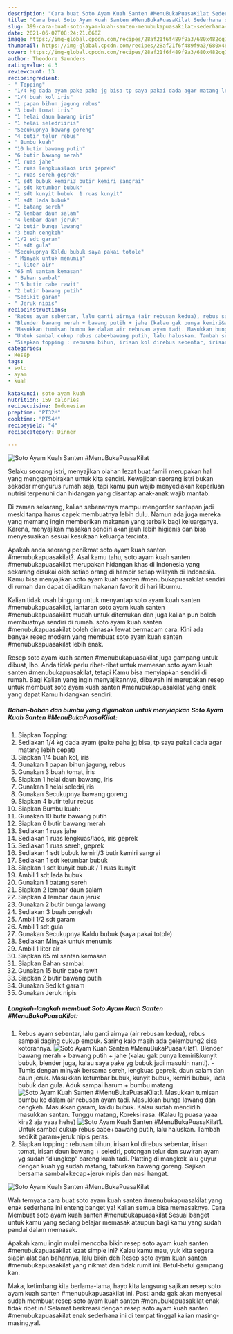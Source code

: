 ```yaml
---
description: "Cara buat Soto Ayam Kuah Santen #MenuBukaPuasaKilat Sederhana dan Mudah Dibuat"
title: "Cara buat Soto Ayam Kuah Santen #MenuBukaPuasaKilat Sederhana dan Mudah Dibuat"
slug: 399-cara-buat-soto-ayam-kuah-santen-menubukapuasakilat-sederhana-dan-mudah-dibuat
date: 2021-06-02T08:24:21.068Z
image: https://img-global.cpcdn.com/recipes/28af21f6f489f9a3/680x482cq70/soto-ayam-kuah-santen-menubukapuasakilat-foto-resep-utama.jpg
thumbnail: https://img-global.cpcdn.com/recipes/28af21f6f489f9a3/680x482cq70/soto-ayam-kuah-santen-menubukapuasakilat-foto-resep-utama.jpg
cover: https://img-global.cpcdn.com/recipes/28af21f6f489f9a3/680x482cq70/soto-ayam-kuah-santen-menubukapuasakilat-foto-resep-utama.jpg
author: Theodore Saunders
ratingvalue: 4.3
reviewcount: 13
recipeingredient:
- " Topping"
- "1/4 kg dada ayam pake paha jg bisa tp saya pakai dada agar matang lebih cepat"
- "1/4 buah kol iris"
- "1 papan bihun jagung rebus"
- "3 buah tomat iris"
- "1 helai daun bawang iris"
- "1 helai seledriiris"
- "Secukupnya bawang goreng"
- "4 butir telur rebus"
- " Bumbu kuah"
- "10 butir bawang putih"
- "6 butir bawang merah"
- "1 ruas jahe"
- "1 ruas lengkuaslaos iris geprek"
- "1 ruas sereh geprek"
- "1 sdt bubuk kemiri3 butir kemiri sangrai"
- "1 sdt ketumbar bubuk"
- "1 sdt kunyit bubuk  1 ruas kunyit"
- "1 sdt lada bubuk"
- "1 batang sereh"
- "2 lembar daun salam"
- "4 lembar daun jeruk"
- "2 butir bunga lawang"
- "3 buah cengkeh"
- "1/2 sdt garam"
- "1 sdt gula"
- "Secukupnya Kaldu bubuk saya pakai totole"
- " Minyak untuk menumis"
- "1 liter air"
- "65 ml santan kemasan"
- " Bahan sambal"
- "15 butir cabe rawit"
- "2 butir bawang putih"
- "Sedikit garam"
- " Jeruk nipis"
recipeinstructions:
- "Rebus ayam sebentar, lalu ganti airnya (air rebusan kedua), rebus sampai daging cukup empuk. Saring kalo masih ada gelembung2 sisa kotorannya."
- "Blender bawang merah + bawang putih + jahe (kalau gak punya kemiri&amp;kunyit bubuk, blender juga, kalau saya pake yg bubuk jadi masukin nanti). Tumis dengan minyak bersama sereh, lengkuas geprek, daun salam dan daun jeruk. Masukkan ketumbar bubuk, kunyit bubuk, kemiri bubuk, lada bubuk dan gula. Aduk sampai harum + bumbu matang."
- "Masukkan tumisan bumbu ke dalam air rebusan ayam tadi. Masukkan bunga lawang dan cengkeh. Masukkan garam, kaldu bubuk. Kalau sudah mendidih masukkan santan. Tunggu matang, Koreksi rasa. (Kalau lg puasa yaaa kira2 aja yaaa hehe)"
- "Untuk sambal cukup rebus cabe+bawang putih, lalu haluskan. Tambah sedikit garam+jeruk nipis peras."
- "Siapkan topping : rebusan bihun, irisan kol direbus sebentar, irisan tomat, irisan daun bawang + seledri, potongan telur dan suwiran ayam yg sudah “diungkep” bareng kuah tadi. Platting di mangkok lalu guyur dengan kuah yg sudah matang, taburkan bawang goreng. Sajikan bersama sambal+kecap+jeruk nipis dan nasi hangat."
categories:
- Resep
tags:
- soto
- ayam
- kuah

katakunci: soto ayam kuah 
nutrition: 159 calories
recipecuisine: Indonesian
preptime: "PT32M"
cooktime: "PT54M"
recipeyield: "4"
recipecategory: Dinner

---
```



![Soto Ayam Kuah Santen #MenuBukaPuasaKilat](https://img-global.cpcdn.com/recipes/28af21f6f489f9a3/680x482cq70/soto-ayam-kuah-santen-menubukapuasakilat-foto-resep-utama.jpg)

Selaku seorang istri, menyajikan olahan lezat buat famili merupakan hal yang menggembirakan untuk kita sendiri. Kewajiban seorang istri bukan sekadar mengurus rumah saja, tapi kamu pun wajib menyediakan keperluan nutrisi terpenuhi dan hidangan yang disantap anak-anak wajib mantab.

Di zaman  sekarang, kalian sebenarnya mampu mengorder santapan jadi meski tanpa harus capek membuatnya lebih dulu. Namun ada juga mereka yang memang ingin memberikan makanan yang terbaik bagi keluarganya. Karena, menyajikan masakan sendiri akan jauh lebih higienis dan bisa menyesuaikan sesuai kesukaan keluarga tercinta. 



Apakah anda seorang penikmat soto ayam kuah santen #menubukapuasakilat?. Asal kamu tahu, soto ayam kuah santen #menubukapuasakilat merupakan hidangan khas di Indonesia yang sekarang disukai oleh setiap orang di hampir setiap wilayah di Indonesia. Kamu bisa menyajikan soto ayam kuah santen #menubukapuasakilat sendiri di rumah dan dapat dijadikan makanan favorit di hari liburmu.

Kalian tidak usah bingung untuk menyantap soto ayam kuah santen #menubukapuasakilat, lantaran soto ayam kuah santen #menubukapuasakilat mudah untuk ditemukan dan juga kalian pun boleh membuatnya sendiri di rumah. soto ayam kuah santen #menubukapuasakilat boleh dimasak lewat bermacam cara. Kini ada banyak resep modern yang membuat soto ayam kuah santen #menubukapuasakilat lebih enak.

Resep soto ayam kuah santen #menubukapuasakilat juga gampang untuk dibuat, lho. Anda tidak perlu ribet-ribet untuk memesan soto ayam kuah santen #menubukapuasakilat, tetapi Kamu bisa menyiapkan sendiri di rumah. Bagi Kalian yang ingin menyajikannya, dibawah ini merupakan resep untuk membuat soto ayam kuah santen #menubukapuasakilat yang enak yang dapat Kamu hidangkan sendiri.

<!--inarticleads1-->

##### Bahan-bahan dan bumbu yang digunakan untuk menyiapkan Soto Ayam Kuah Santen #MenuBukaPuasaKilat:

1. Siapkan  Topping:
1. Sediakan 1/4 kg dada ayam (pake paha jg bisa, tp saya pakai dada agar matang lebih cepat)
1. Siapkan 1/4 buah kol, iris
1. Gunakan 1 papan bihun jagung, rebus
1. Gunakan 3 buah tomat, iris
1. Siapkan 1 helai daun bawang, iris
1. Gunakan 1 helai seledri,iris
1. Gunakan Secukupnya bawang goreng
1. Siapkan 4 butir telur rebus
1. Siapkan  Bumbu kuah:
1. Gunakan 10 butir bawang putih
1. Siapkan 6 butir bawang merah
1. Sediakan 1 ruas jahe
1. Sediakan 1 ruas lengkuas/laos, iris geprek
1. Sediakan 1 ruas sereh, geprek
1. Sediakan 1 sdt bubuk kemiri/3 butir kemiri sangrai
1. Sediakan 1 sdt ketumbar bubuk
1. Siapkan 1 sdt kunyit bubuk / 1 ruas kunyit
1. Ambil 1 sdt lada bubuk
1. Gunakan 1 batang sereh
1. Siapkan 2 lembar daun salam
1. Siapkan 4 lembar daun jeruk
1. Gunakan 2 butir bunga lawang
1. Sediakan 3 buah cengkeh
1. Ambil 1/2 sdt garam
1. Ambil 1 sdt gula
1. Gunakan Secukupnya Kaldu bubuk (saya pakai totole)
1. Sediakan  Minyak untuk menumis
1. Ambil 1 liter air
1. Siapkan 65 ml santan kemasan
1. Siapkan  Bahan sambal:
1. Gunakan 15 butir cabe rawit
1. Siapkan 2 butir bawang putih
1. Gunakan Sedikit garam
1. Gunakan  Jeruk nipis




<!--inarticleads2-->

##### Langkah-langkah membuat Soto Ayam Kuah Santen #MenuBukaPuasaKilat:

1. Rebus ayam sebentar, lalu ganti airnya (air rebusan kedua), rebus sampai daging cukup empuk. Saring kalo masih ada gelembung2 sisa kotorannya.
<img src="//assets-global.cpcdn.com/assets/icons/button_play-2c75c40dde080a61004c1f40b05d8f140eaff45d7e9e6481dc71c63d2e7c4909.png" alt="Soto Ayam Kuah Santen #MenuBukaPuasaKilat">1. Blender bawang merah + bawang putih + jahe (kalau gak punya kemiri&amp;kunyit bubuk, blender juga, kalau saya pake yg bubuk jadi masukin nanti). - Tumis dengan minyak bersama sereh, lengkuas geprek, daun salam dan daun jeruk. Masukkan ketumbar bubuk, kunyit bubuk, kemiri bubuk, lada bubuk dan gula. Aduk sampai harum + bumbu matang.
<img src="//assets-global.cpcdn.com/assets/icons/button_play-2c75c40dde080a61004c1f40b05d8f140eaff45d7e9e6481dc71c63d2e7c4909.png" alt="Soto Ayam Kuah Santen #MenuBukaPuasaKilat">1. Masukkan tumisan bumbu ke dalam air rebusan ayam tadi. Masukkan bunga lawang dan cengkeh. Masukkan garam, kaldu bubuk. Kalau sudah mendidih masukkan santan. Tunggu matang, Koreksi rasa. (Kalau lg puasa yaaa kira2 aja yaaa hehe)
<img src="//assets-global.cpcdn.com/assets/icons/button_play-2c75c40dde080a61004c1f40b05d8f140eaff45d7e9e6481dc71c63d2e7c4909.png" alt="Soto Ayam Kuah Santen #MenuBukaPuasaKilat">1. Untuk sambal cukup rebus cabe+bawang putih, lalu haluskan. Tambah sedikit garam+jeruk nipis peras.
1. Siapkan topping : rebusan bihun, irisan kol direbus sebentar, irisan tomat, irisan daun bawang + seledri, potongan telur dan suwiran ayam yg sudah “diungkep” bareng kuah tadi. Platting di mangkok lalu guyur dengan kuah yg sudah matang, taburkan bawang goreng. Sajikan bersama sambal+kecap+jeruk nipis dan nasi hangat.
<img src="//assets-global.cpcdn.com/assets/icons/button_play-2c75c40dde080a61004c1f40b05d8f140eaff45d7e9e6481dc71c63d2e7c4909.png" alt="Soto Ayam Kuah Santen #MenuBukaPuasaKilat">



Wah ternyata cara buat soto ayam kuah santen #menubukapuasakilat yang enak sederhana ini enteng banget ya! Kalian semua bisa memasaknya. Cara Membuat soto ayam kuah santen #menubukapuasakilat Sesuai banget untuk kamu yang sedang belajar memasak ataupun bagi kamu yang sudah pandai dalam memasak.

Apakah kamu ingin mulai mencoba bikin resep soto ayam kuah santen #menubukapuasakilat lezat simple ini? Kalau kamu mau, yuk kita segera siapin alat dan bahannya, lalu bikin deh Resep soto ayam kuah santen #menubukapuasakilat yang nikmat dan tidak rumit ini. Betul-betul gampang kan. 

Maka, ketimbang kita berlama-lama, hayo kita langsung sajikan resep soto ayam kuah santen #menubukapuasakilat ini. Pasti anda gak akan menyesal sudah membuat resep soto ayam kuah santen #menubukapuasakilat enak tidak ribet ini! Selamat berkreasi dengan resep soto ayam kuah santen #menubukapuasakilat enak sederhana ini di tempat tinggal kalian masing-masing,ya!.

